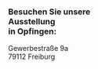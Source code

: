<h3 class="c-headline c-headline--text-sizing c-headline--inline">Besuchen Sie unsere <br />Ausstellung <br /><strong>in Opfingen:</strong></h3>

Gewerbestraße 9a  
79112 Freiburg
